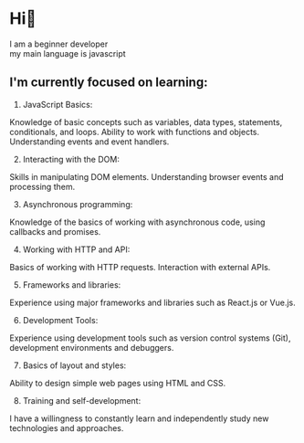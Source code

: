 # Hi👋

I am a beginner developer  
my main language is javascript

## I'm currently focused on learning:
1. JavaScript Basics:

Knowledge of basic concepts such as variables, data types, statements, conditionals, and loops.
Ability to work with functions and objects.
Understanding events and event handlers.

2. Interacting with the DOM:

Skills in manipulating DOM elements.
Understanding browser events and processing them.

3. Asynchronous programming:

Knowledge of the basics of working with asynchronous code, using callbacks and promises.

4. Working with HTTP and API:

Basics of working with HTTP requests.
Interaction with external APIs.

5. Frameworks and libraries:

Experience using major frameworks and libraries such as React.js or Vue.js.

6. Development Tools:

Experience using development tools such as version control systems (Git), development environments and debuggers.

7. Basics of layout and styles:

Ability to design simple web pages using HTML and CSS.

8. Training and self-development:

I have a willingness to constantly learn and independently study new technologies and approaches.

